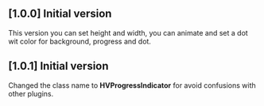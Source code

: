 ## [1.0.0] Initial version

This version you can set height and width, you can animate and set a dot wit color for background, progress and dot.

## [1.0.1] Initial version

Changed the class name to **HVProgressIndicator** for avoid confusions with other plugins.
